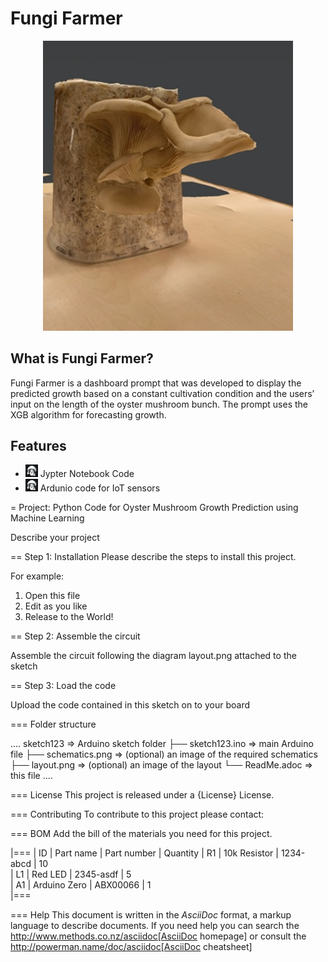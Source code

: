 # Fungi Farmer
<p align="center">
<img src="https://github.com/SCT-lab/FungiFarmer/blob/main/Images/OM.jpg" width="400">
</p>

## What is Fungi Farmer?
Fungi Farmer is a dashboard prompt that was developed to display the predicted growth based on a constant cultivation condition and the users’ input on the length of the oyster mushroom bunch. The prompt uses the XGB algorithm for forecasting growth.

## Features
* <img src="https://github.com/SCT-lab/DigiFungi/blob/main/images/logo.png" width="20"> Jypter Notebook Code
* <img src="https://github.com/SCT-lab/DigiFungi/blob/main/images/logo.png" width="20"> Ardunio code for IoT sensors

= Project: Python Code for Oyster Mushroom Growth Prediction using Machine Learning

Describe your project

== Step 1: Installation
Please describe the steps to install this project.

For example:

1. Open this file
2. Edit as you like
3. Release to the World!

== Step 2: Assemble the circuit

Assemble the circuit following the diagram layout.png attached to the sketch

== Step 3: Load the code

Upload the code contained in this sketch on to your board

=== Folder structure

....
 sketch123                => Arduino sketch folder
  ├── sketch123.ino       => main Arduino file
  ├── schematics.png      => (optional) an image of the required schematics
  ├── layout.png          => (optional) an image of the layout
  └── ReadMe.adoc         => this file
....

=== License
This project is released under a {License} License.

=== Contributing
To contribute to this project please contact: 

=== BOM
Add the bill of the materials you need for this project.

|===
| ID | Part name      | Part number | Quantity
| R1 | 10k Resistor   | 1234-abcd   | 10       
| L1 | Red LED        | 2345-asdf   | 5        
| A1 | Arduino Zero   | ABX00066    | 1        
|===


=== Help
This document is written in the _AsciiDoc_ format, a markup language to describe documents. 
If you need help you can search the http://www.methods.co.nz/asciidoc[AsciiDoc homepage]
or consult the http://powerman.name/doc/asciidoc[AsciiDoc cheatsheet]
